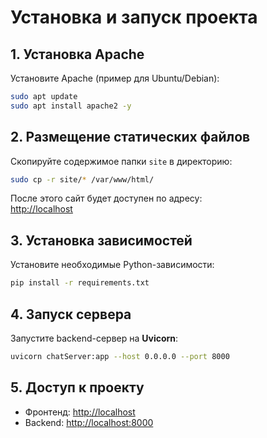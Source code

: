# Установка и запуск проекта

## 1. Установка Apache
Установите Apache (пример для Ubuntu/Debian):
```bash
sudo apt update
sudo apt install apache2 -y
```

## 2. Размещение статических файлов
Скопируйте содержимое папки `site` в директорию:
```bash
sudo cp -r site/* /var/www/html/
```

После этого сайт будет доступен по адресу:  
[http://localhost](http://localhost)

## 3. Установка зависимостей
Установите необходимые Python-зависимости:
```bash
pip install -r requirements.txt
```

## 4. Запуск сервера
Запустите backend-сервер на **Uvicorn**:
```bash
uvicorn chatServer:app --host 0.0.0.0 --port 8000
```

## 5. Доступ к проекту
- Фронтенд: [http://localhost](http://localhost)  
- Backend: [http://localhost:8000](http://localhost:8000)
